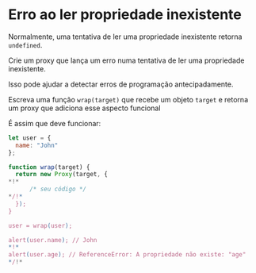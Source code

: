 # Erro ao ler propriedade inexistente

Normalmente, uma tentativa de ler uma propriedade inexistente retorna `undefined`.

Crie um proxy que lança um erro numa tentativa de ler uma propriedade inexistente.

Isso pode ajudar a detectar erros de programação antecipadamente.

Escreva uma função `wrap(target)` que recebe um objeto `target` e retorna um proxy que adiciona esse aspecto funcional

É assim que deve funcionar:

```js
let user = {
  name: "John"
};

function wrap(target) {
  return new Proxy(target, {
*!*
      /* seu código */
*/!*
  });
}

user = wrap(user);

alert(user.name); // John
*!*
alert(user.age); // ReferenceError: A propriedade não existe: "age"
*/!*
```
